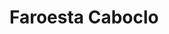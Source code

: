 # Faroesta Caboclo

<html lang = "pt-BR">
  <body>
    <meta property = "og: locale" content = "pt-br"/>
    <meta property = "og: type" content = "video.movie"/>
    <meta property = "og: title" content = "Legião Urbana - Faroeste Caboclo" />
    <meta property = "og: video" content= "https://www.youtube.com/watch?v=eL6zdEwRKws"/>
    <meta property = "og: url" content = "https://www.vagalume.com.br/legiao-urbana/faroeste-cabloco.html" />
    <meta property = "og: image" content = "https://encrypted-tbn0.gstatic.com/images?q=tbn:ANd9GcQ70GhaJmOcFPAnsaoPhvq4JDjHn6sQhG6dPg&usqp=CAU" />
  </body>
  </html>



